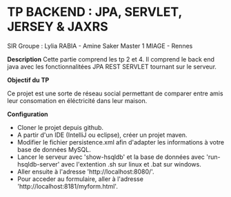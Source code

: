 # TP BACKEND : JPA, SERVLET, JERSEY & JAXRS
SIR
Groupe : Lylia RABIA - Amine Saker
Master 1 MIAGE - Rennes

**Description**
Cette partie comprend les tp 2 et 4.
Il comprend le back end java avec les fonctionnalitées JPA REST SERVLET tournant sur le serveur. 

**Objectif du TP** 

Ce projet est une sorte de réseau social permettant de comparer entre amis leur consomation en éléctricité dans leur maison.

**Configuration**

- Cloner le projet depuis github.
- A partir d'un IDE (IntelliJ ou eclipse), créer un projet maven. 
- Modifier le fichier persistence.xml afin d'adapter les informations à votre base de données MySQL.
- Lancer le serveur avec 'show-hsqldb' et la base de données avec 'run-hsqldb-server' avec l'extention .sh sur linux et .bat sur windows.
- Aller ensuite à l'adresse 'http://localhost:8080/'.
- Pour acceder au formulaire, aller à l'adresse 'http://localhost:8181/myform.html'. 

